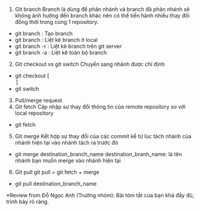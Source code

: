 1. Git branch
Branch là dùng để phân nhánh và branch đã phân nhánh sẽ không ảnh hưởng đến branch khác nên có thể tiến hành nhiều thay đổi đồng thời trong cùng 1 repository.
- git branch  <branchname> : Tạo branch 
- git branch : Liệt kê branch ở local 
- git branch -r : Liệt kê branch trên git server 
- git branch -a : Liệt kê toàn bộ branch
2. Git checkout vs git switch
Chuyển sang nhánh được chỉ định 
- git checkout [<option>] <branch>
- git switch <branch>
3. Pull/merge request
4. Git fetch
Cập nhập sự thay đổi thông tin của remote repository so với local repository 
- git fetch <name remote>
5. Git merge
Kết hợp sự thay đổi của các commit kể từ lúc tách nhánh của nhánh hiện tại vào nhánh tách ra trước đó 
- git merge destination_branch_name 
destination_branh_name: là tên nhánh bạn muốn merge vào nhánh hiện tại
6. Git pull 
git pull = git fetch + merge 
- git pull destination_branch_name 

*Review from Đỗ Ngọc Anh (Trưởng nhóm):
Bài tóm tắt của bạn khá đầy đủ, trình bày rõ ràng.

